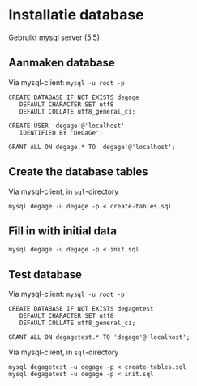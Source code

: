 # Installatie database #

Gebruikt mysql server (5.5)

## Aanmaken database ##

Via mysql-client: `mysql -u root -p`
```
CREATE DATABASE IF NOT EXISTS degage
   DEFAULT CHARACTER SET utf8
   DEFAULT COLLATE utf8_general_ci;

CREATE USER 'degage'@'localhost'
   IDENTIFIED BY 'DeGaGe';

GRANT ALL ON degage.* TO 'degage'@'localhost';
```

## Create the database tables ##

Via mysql-client, in `sql`-directory
```
mysql degage -u degage -p < create-tables.sql
```

## Fill in with initial data ##
```
mysql degage -u degage -p < init.sql
```
## Test database

Via mysql-client: `mysql -u root -p`
```
CREATE DATABASE IF NOT EXISTS degagetest
   DEFAULT CHARACTER SET utf8
   DEFAULT COLLATE utf8_general_ci;

GRANT ALL ON degagetest.* TO 'degage'@'localhost';
```
Via mysql-client, in `sql`-directory
```
mysql degagetest -u degage -p < create-tables.sql
mysql degagetest -u degage -p < init.sql
```


